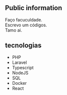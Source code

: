 
## Public information

Faço facuculdade. 
<br>
Escrevo um códigos. 
<br>
Tamo ai.

## tecnologias

* PHP
* Laravel
* Typescript
* NodeJS
* SQL
* Docker
* React
